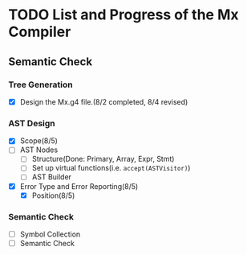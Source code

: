 # TODO List and Progress of the Mx Compiler
## Semantic Check
### Tree Generation
- [x] Design the Mx.g4 file.(8/2 completed, 8/4 revised)
### AST Design
- [x] Scope(8/5)
- [ ] AST Nodes
    - [ ] Structure(Done: Primary, Array, Expr, Stmt)
    - [ ] Set up virtual functions(i.e. `accept(ASTVisitor)`)
    - [ ] AST Builder
- [x] Error Type and Error Reporting(8/5)
  - [x] Position(8/5)
### Semantic Check
- [ ] Symbol Collection
- [ ] Semantic Check